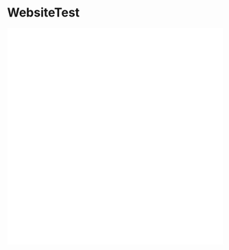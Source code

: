 # WebsiteTest
![](https://github.com/ArtMaterialz/WebsiteTest/blob/master/image/AT_White_transparent.png)
